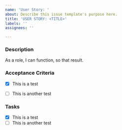 ```yaml
---
name: 'User Story: '
about: Describe this issue template's purpose here.
title: 'USER STORY: <TITLE>'
labels: ''
assignees: ''

---
```


### Description
As a role, I can function, so that result.



### Acceptance Criteria
- [x] This is a test
- [ ] This is another test



### Tasks
- [x] This is a test
- [ ] This is another test
